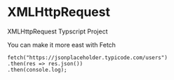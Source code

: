 # XMLHttpRequest

XMLHttpRequest Typscript Project

You can make it more east with Fetch

```
fetch("https://jsonplaceholder.typicode.com/users")
.then(res => res.json())
.then(console.log);
```
